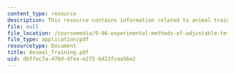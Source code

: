 ```yaml
---
content_type: resource
description: This resource contains information related to animal training.
file: null
file_location: /coursemedia/9-96-experimental-methods-of-adjustable-tetrode-array-neurophysiology-january-iap-2001/dbffec7a470ddfeae275bd23fcaa56e2_Animal_Training.pdf
file_type: application/pdf
resourcetype: Document
title: Animal_Training.pdf
uid: dbffec7a-470d-dfea-e275-bd23fcaa56e2
---
```

